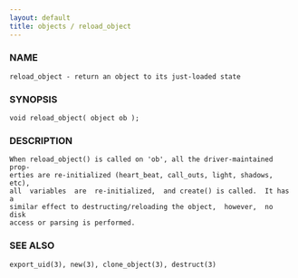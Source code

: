 ```yaml
---
layout: default
title: objects / reload_object
---
```






### NAME
    reload_object - return an object to its just-loaded state


### SYNOPSIS
    void reload_object( object ob );


### DESCRIPTION
    When reload_object() is called on 'ob', all the driver-maintained prop‐
    erties are re-initialized (heart_beat, call_outs, light, shadows, etc),
    all  variables  are  re-initialized,  and create() is called.  It has a
    similar effect to destructing/reloading the object,  however,  no  disk
    access or parsing is performed.


### SEE ALSO
    export_uid(3), new(3), clone_object(3), destruct(3)



